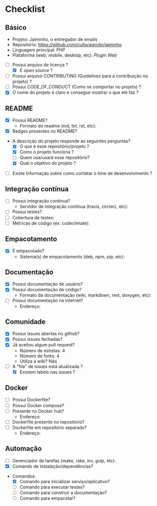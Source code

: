 # Checklist

## Básico
- Projeto: Jaiminho, o entregador de emails
- Repositório: https://github.com/culturagovbr/jaiminho
- Linguagem principal: PHP
- Plataforma (web, mobile, desktop, etc): _Plugin Web_

- [ ] Possui arquivo de licença ?
  - [x] É open source ?

- [ ] Possui arquivo CONTRIBUTING (Guidelines para a contribuição no projeto) ?
- [ ] Possui CODE_OF_CONDUCT (Como se comportar no projeto) ?
- [x] O nome do projeto é claro e consegue mostrar o que ele faz ?

## README
- [x] Possui README?
  - Formato do readme (md, txt, rst, etc):
- [x] Badges presentes no README?
- A descrição do projeto responde as seguintes perguntas?
  - [x] O que é esse repositório/projeto ?
  - [x] Como o projeto funciona ?
  - [ ] Quem usa/usará esse repositório?
  - [x] Qual o objetivo do projeto ?
- [ ] Existe informação sobre como contatar o time de desenvolvimento ?

## Integração contínua
- [ ] Possui integração contínua?
    - Servidor de integração contínua (travis, circleci, etc):
- [ ] Possui testes?
- [ ] Cobertura de testes:
- [ ] Métricas de código (ex: codeclimate):

## Empacotamento
- [X] É empacotado?
  - Sistema(s) de empacotamento (deb, npm, pip, etc):

## Documentação
- [x] Possui documentação de usuário?
- [x] Possui documentação de código?
  - Formato da documentação (wiki, markdown, rest, doxygen, etc):
- [ ] Possui documentação na internet?
  - Endereço:

## Comunidade
- [x] Possui issues abertas no github?
- [x] Possui issues fechadas?
- [x] Já aceitou algum pull request?
  - Número de estrelas: 4
  - Número de forks: 4
  - Utiliza a wiki? Não
- [ ] A "fila" de issues está atualizada ?
  - [x] Existem labels nas issues ?

## Docker
- [ ] Possui Dockerfile?
- [ ] Possui Docker compose?
- [ ] Presente no Docker hub?
  - Endereço:
- [ ] Dockerfile presente no repositório?
- [ ] Dockerfile em repositório separado?
  - Endereço:

## Automação
- [ ] Gerenciador de tarefas (make, rake, inv, gulp, etc):
- [x] Comando de instalação/dependências?
- Comandos:
  - [x] Comando para inicializar serviço/aplicativo?
  - [ ] Comando para executar testes?
  - [ ] Comando para construir a documentação?
  - [ ] Comando para empacotar?
